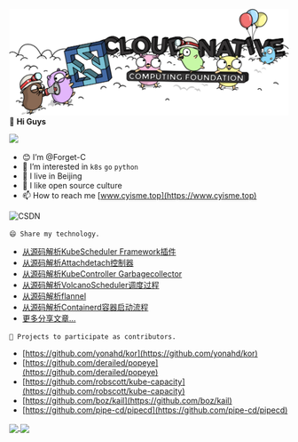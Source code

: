 ![](images/header.png)
👋 **Hi Guys**

![](https://visitor-badge.laobi.icu/badge?page_id=Forget-C.MyNotes)
- 😊 I’m @Forget-C
- 👀 I’m interested in `k8s` `go` `python` 
- 🌱 I live in Beijing
- 💞️ I like open source culture
- 📫 How to reach me [www.cyisme.top](https://www.cyisme.top)

![CSDN](https://stats.justsong.cn/api/csdn?id=q1403539144)


`😄 Share my technology.`
- [从源码解析KubeScheduler Framework插件](https://github.com/Forget-C/MyNotes/k8s/scheduler/framework/index.md)
- [从源码解析Attachdetach控制器](https://github.com/Forget-C/MyNotes/k8s/controller/attachdetach/index.md)
- [从源码解析KubeController Garbagecollector](https://github.com/Forget-C/MyNotes/k8s/controller/gc/index.md)
- [从源码解析VolcanoScheduler调度过程](https://github.com/Forget-C/MyNotes/volcano/flow/index.md)
- [从源码解析flannel](https://github.com/Forget-C/MyNotes/cni/flannel/index.md)
- [从源码解析Containerd容器启动流程](https://github.com/Forget-C/MyNotes/cri/containerd/run/index.md)
- [更多分享文章...](https://github.com/Forget-C/MyNotes)

`🌈 Projects to participate as contributors.`
- [https://github.com/yonahd/kor](https://github.com/yonahd/kor)
- [https://github.com/derailed/popeye](https://github.com/derailed/popeye)
- [https://github.com/robscott/kube-capacity](https://github.com/robscott/kube-capacity)
- [https://github.com/boz/kail](https://github.com/boz/kail)
- [https://github.com/pipe-cd/pipecd](https://github.com/pipe-cd/pipecd)

<a href="https://github.com/Forget-C/MyNotes">
  <img align="center" src="https://github-readme-stats-git-masterrstaa-rickstaa.vercel.app/api/pin/?username=Forget-C&repo=MyNotes&theme=buefy" />
</a>
<a href="https://github.com/Forget-C/gopkg">
  <img align="center" src="https://github-readme-stats-git-masterrstaa-rickstaa.vercel.app/api/pin/?username=Forget-C&repo=gopkg&theme=buefy" />
</a>
<!---
Forget-C/Forget-C is a ✨ special ✨ repository because its `README.md` (this file) appears on your GitHub profile.
You can click the Preview link to take a look at your changes.
--->
